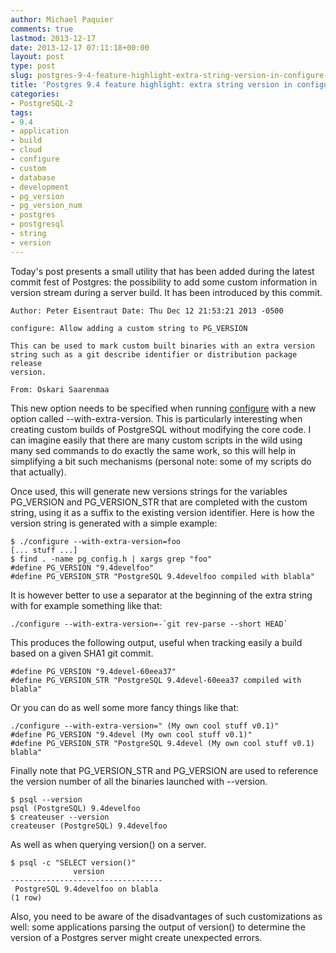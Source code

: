 ```yaml
---
author: Michael Paquier
comments: true
lastmod: 2013-12-17
date: 2013-12-17 07:11:18+00:00
layout: post
type: post
slug: postgres-9-4-feature-highlight-extra-string-version-in-configure-2
title: 'Postgres 9.4 feature highlight: extra string version in configure'
categories:
- PostgreSQL-2
tags:
- 9.4
- application
- build
- cloud
- configure
- custom
- database
- development
- pg_version
- pg_version_num
- postgres
- postgresql
- string
- version
---
```

Today's post presents a small utility that has been added during the latest commit fest of Postgres: the possibility to add some custom information in version stream during a server build. It has been introduced by this commit.

    Author: Peter Eisentraut Date: Thu Dec 12 21:53:21 2013 -0500
 
    configure: Allow adding a custom string to PG_VERSION
 
    This can be used to mark custom built binaries with an extra version
    string such as a git describe identifier or distribution package release
    version.
 
    From: Oskari Saarenmaa

This new option needs to be specified when running [configure](http://www.postgresql.org/docs/devel/static/install-procedure.html) with a new option called --with-extra-version. This is particularly interesting when creating custom builds of PostgreSQL without modifying the core code. I can imagine easily that there are many custom scripts in the wild using many sed commands to do exactly the same work, so this will help in simplifying a bit such mechanisms (personal note: some of my scripts do that actually).

Once used, this will generate new versions strings for the variables PG\_VERSION and PG\_VERSION\_STR that are completed with the custom string, using it as a suffix to the existing version identifier. Here is how the version string is generated with a simple example:

    $ ./configure --with-extra-version=foo
    [... stuff ...]
    $ find . -name pg_config.h | xargs grep "foo"
    #define PG_VERSION "9.4develfoo"
    #define PG_VERSION_STR "PostgreSQL 9.4develfoo compiled with blabla"

It is however better to use a separator at the beginning of the extra string with for example something like that:

    ./configure --with-extra-version=-`git rev-parse --short HEAD`

This produces the following output, useful when tracking easily a build based on a given SHA1 git commit.

    #define PG_VERSION "9.4devel-60eea37"
    #define PG_VERSION_STR "PostgreSQL 9.4devel-60eea37 compiled with blabla"

Or you can do as well some more fancy things like that:

    ./configure --with-extra-version=" (My own cool stuff v0.1)"
    #define PG_VERSION "9.4devel (My own cool stuff v0.1)"
    #define PG_VERSION_STR "PostgreSQL 9.4devel (My own cool stuff v0.1) blabla"

Finally note that PG\_VERSION\_STR and PG\_VERSION are used to reference the version number of all the binaries launched with --version.

    $ psql --version
    psql (PostgreSQL) 9.4develfoo
    $ createuser --version
    createuser (PostgreSQL) 9.4develfoo

As well as when querying version() on a server.

    $ psql -c "SELECT version()"
                  version
    ----------------------------------
     PostgreSQL 9.4develfoo on blabla
    (1 row)

Also, you need to be aware of the disadvantages of such customizations as well: some applications parsing the output of version() to determine the version of a Postgres server might create unexpected errors.
